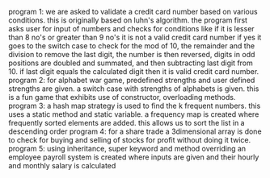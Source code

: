program 1: we are asked to validate a credit card number based on various conditions. this is originally based on luhn's algorithm.
the program first asks user for input of numbers and checks for conditions like if it is lesser than 8 no's or greater than 9 no's it is not a valid credit card number if yes it goes to the switch case to check for 
the mod of 10, the remainder and the division to remove the last digit, the number is then reversed, digits in odd positions are doubled and summated, and then subtracting last digit from 10.
if last digit equals the calculated digit then it is valid credit card number.
program 2: for alphabet war game, predefined strengths and user defined strengths are given. a switch case with strengths of alphabets is given. this is a fun game that exhibits use of constructor, overloading methods.
program 3: a hash map strategy is used to find the k frequent numbers. this uses a static method and static variable. a frequency map is created where frequently sorted elements are added. this allows us to sort the list in a descending order
program 4: for a share trade a 3dimensional array is done to check for buying and selling of stocks for profit without doing it twice.
program 5: using inheritance, super keyword and method overriding an employee payroll system is created where inputs are given and their hourly and monthly salary is calculated
